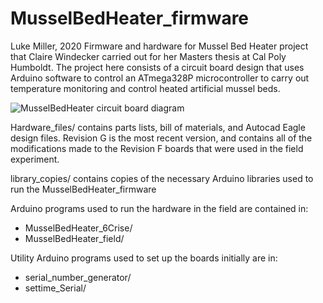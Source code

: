 # MusselBedHeater_firmware
Luke Miller, 2020
 Firmware and hardware for Mussel Bed Heater project that Claire Windecker carried out 
 for her Masters thesis at Cal Poly Humboldt. The project here consists of a circuit board 
 design that uses Arduino software to control an ATmega328P microcontroller to carry out 
 temperature monitoring and control heated artificial mussel beds. 
 
![MusselBedHeater circuit board diagram](./Pictures/MusselBedHeater_board_diagram-01.png)

Hardware_files/ contains parts lists, bill of materials, and Autocad Eagle design files. Revision G is the
most recent version, and contains all of the modifications made to the Revision F boards that were used 
in the field experiment. 




library_copies/ contains copies of the necessary Arduino libraries used to run the MusselBedHeater_firmware

Arduino programs used to run the hardware in the field are contained in:
* MusselBedHeater_6Crise/
* MusselBedHeater_field/

Utility Arduino programs used to set up the boards initially are in:
* serial_number_generator/
* settime_Serial/
